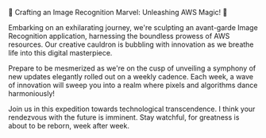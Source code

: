 🚀 Crafting an Image Recognition Marvel: Unleashing AWS Magic! 📸

Embarking on an exhilarating journey, we're sculpting an avant-garde Image Recognition application, harnessing the boundless prowess of AWS resources. Our creative cauldron is bubbling with innovation as we breathe life into this digital masterpiece.

Prepare to be mesmerized as we're on the cusp of unveiling a symphony of new updates elegantly rolled out on a weekly cadence. Each week, a wave of innovation will sweep you into a realm where pixels and algorithms dance harmoniously!

Join us in this expedition towards technological transcendence. I think your rendezvous with the future is imminent. Stay watchful, for greatness is about to be reborn, week after week.
